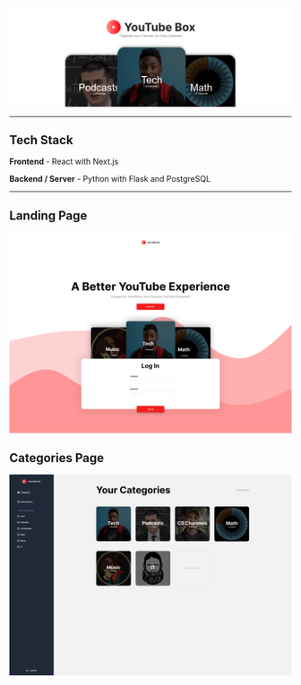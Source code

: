 <p align="center">
	<img src="./yg-client/public/youtubebox-banner.png"/>
</p>

---

## Tech Stack

**Frontend** - React with Next.js

**Backend / Server** - Python with Flask and PostgreSQL

---

## Landing Page
<img src="./design-files/landing-page.jpg"/>

## Categories Page
<img src="./design-files/categories-page.jpg"/>



